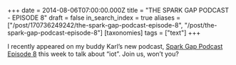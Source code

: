 +++
date = 2014-08-06T07:00:00.000Z
title = "THE SPARK GAP PODCAST - EPISODE 8"
draft = false
in_search_index = true
aliases = ["/post/170736249242/the-spark-gap-podcast-episode-8", "/post/the-spark-gap-podcast-episode-8"]
[taxonomies]
tags = ["text"]
+++

I recently appeared on my buddy Karl’s new podcast, [Spark Gap Podcast Episode 8](http://thesparkgap.net/the-spark-gap-podcast-episode-8/) this week to talk about “iot”. Join us, won’t you?
